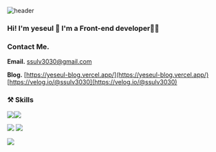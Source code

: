  ![header](https://capsule-render.vercel.app/api?type=waving&color=gradient&height=300&section=header&text=YESEUL%20LEE&fontSize=90)
### Hi! I'm yeseul 👋 I'm a Front-end developer👩‍💻

### Contact Me.

**Email.** ssulv3030@gmail.com

**Blog.** 
[https://yeseul-blog.vercel.app/](https://yeseul-blog.vercel.app/)
[https://velog.io/@ssulv3030](https://velog.io/@ssulv3030)

### ⚒️ Skills

  <img src="https://img.shields.io/badge/JavaScript-F7DF1E?style=for-the-badge&logo=JavaScript&logoColor=white"><img src="https://img.shields.io/badge/TypeScript-3178C6?style=for-the-badge&logo=TypeScript&logoColor=white">

<img src="https://img.shields.io/badge/React-61DAFB?style=for-the-badge&logo=React&logoColor=white">  <img src="https://img.shields.io/badge/Next-000000?style=for-the-badge&logo=Next.js&logoColor=white">


  <img src="https://img.shields.io/badge/Git-F05032?style=for-the-badge&logo=Git&logoColor=white">




